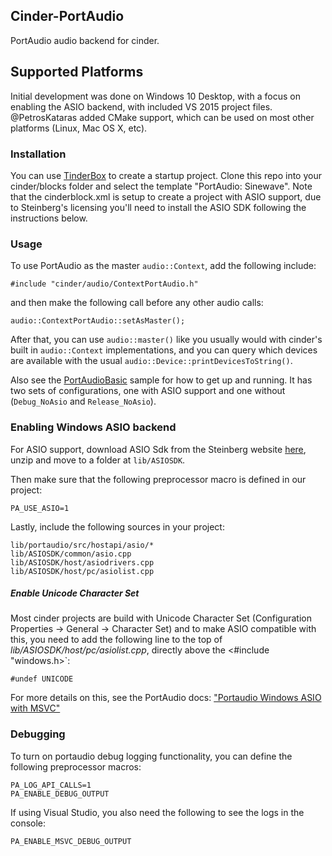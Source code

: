 ## Cinder-PortAudio

PortAudio audio backend for cinder.

## Supported Platforms

Initial development was done on Windows 10 Desktop, with a focus on enabling the ASIO backend, with included VS 2015 project files. @PetrosKataras added CMake support, which can be used on most other platforms (Linux, Mac OS X, etc).

### Installation

You can use [TinderBox](https://libcinder.org/docs/guides/tinderbox/index.html) to create a startup project. Clone this repo into your cinder/blocks folder and select the template "PortAudio: Sinewave". Note that the cinderblock.xml is setup to create a project with ASIO support, due to Steinberg's licensing you'll need to install the ASIO SDK following the instructions below.

### Usage

To use PortAudio as the master `audio::Context`, add the following include:

```
#include "cinder/audio/ContextPortAudio.h"
```

and then make the following call before any other audio calls:

```
audio::ContextPortAudio::setAsMaster();
```

After that, you can use `audio::master()` like you usually would with cinder's built in `audio::Context` implementations, and you can query which devices are available with the usual `audio::Device::printDevicesToString()`.

Also see the [PortAudioBasic](samples/PortAudioBasic/src/PortAudioBasicApp.cpp) sample for how to get up and running. It has two sets of configurations, one with ASIO support and one without (`Debug_NoAsio` and `Release_NoAsio`).

### Enabling Windows ASIO backend

For ASIO support, download ASIO Sdk from the Steinberg website [here](https://www.steinberg.net/en/company/developers.html), unzip and move to a folder at `lib/ASIOSDK`.

Then make sure that the following preprocessor macro is defined in our project:

```
PA_USE_ASIO=1
```

Lastly, include the following sources in your project:

```
lib/portaudio/src/hostapi/asio/*
lib/ASIOSDK/common/asio.cpp
lib/ASIOSDK/host/asiodrivers.cpp
lib/ASIOSDK/host/pc/asiolist.cpp
```

##### Enable Unicode Character Set

Most cinder projects are build with Unicode Character Set (Configuration Properties -> General -> Character Set) and to make ASIO compatible with this, you need to add the following line to the top of _lib/ASIOSDK/host/pc/asiolist.cpp_, directly above the <#include "windows.h>`:

```
#undef UNICODE
```

For more details on this, see the PortAudio docs: ["Portaudio Windows ASIO with MSVC"](http://portaudio.com/docs/v19-doxydocs/compile_windows_asio_msvc.html)

### Debugging

To turn on portaudio debug logging functionality, you can define the following preprocessor macros:

```
PA_LOG_API_CALLS=1
PA_ENABLE_DEBUG_OUTPUT
```

If using Visual Studio, you also need the following to see the logs in the console:

```
PA_ENABLE_MSVC_DEBUG_OUTPUT
```
